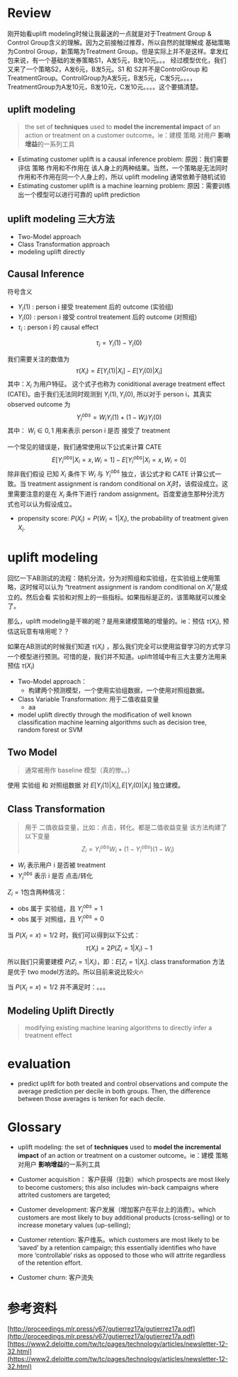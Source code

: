 # Review
刚开始看uplift modeling时候让我最迷的一点就是对于Treatment Group & Control Group含义的理解。因为之前接触过推荐，所以自然的就理解成 基础策略为Control Group，新策略为Treatment Group。但是实际上并不是这样。拿发红包来说，有一个基础的发券策略S1，A发5元，B发10元。。。 经过模型优化，我们又来了一个策略S2，A发6元，B发5元。S1 和 S2并不是ControlGroup 和 TreatmentGroup。ControlGroup为A发5元，B发5元，C发5元。。。，TreatmentGroup为A发10元，B发10元，C发10元。。。。这个要搞清楚。


## uplift modeling
> the set of **techniques** used to **model the incremental impact** of an action or treatment on a customer outcome。ie：建模 策略 对用户 **影响增益**的一系列工具

* Estimating customer uplift is a causal inference problem: 原因：我们需要评估 策略 作用和不作用在 该人身上的两种结果。当然，一个策略是无法同时 作用和不作用在同一个人身上的，所以 uplift modeling 通常依赖于随机试验
* Estimating customer uplift is a  machine learning problem: 原因：需要训练出一个模型可以进行可靠的 uplift prediction

## uplift modeling 三大方法

* Two-Model approach
* Class Transformation approach
* modeling uplift directly


## Causal Inference

符号含义
* $Y_i(1)$ : person i 接受 treatement 后的 outcome  (实验组)
* $Y_i(0)$ : person i 接受 control treatement 后的 outcome (对照组)
* $\tau_i$ : person i 的 causal effect

$$
\tau_i = Y_i(1) - Y_i(0)
$$

我们需要关注的数值为
$$
\tau(X_i) = E[Y_i(1)|X_i] - E[Y_i(0)|X_i]
$$
其中：$X_i$ 为用户特征。 这个式子也称为 coniditional average treatment effect (CATE)。由于我们无法同时观测到 $Y_i(1), Y_i(0)$, 所以对于 person i，其真实 observed outcome 为 
$$
Y_i^{obs} = W_iY_i(1) + (1-W_i)Y_i(0)
$$
其中： $W_i \in {0, 1}$ 用来表示 person i 是否 接受了 treatment

一个常见的错误是，我们通常使用以下公式来计算 CATE
$$
E[Y_i^{obs}|X_i=x, W_i=1] - E[Y_i^{obs}|X_i=x, W_i=0]
$$
除非我们假设 已知 $X_i$ 条件下 $W_i$ 与 $Y_i^{obs}$ 独立，该公式才和 CATE 计算公式一致。当 treatment assignment is random conditional on $X_i$时，该假设成立。这里需要注意的是在 $X_i$ 条件下进行 random assignment。百度爱迪生那种分流方式也可以认为假设成立。


* propensity score: $P(X_i) = P(W_i=1|X_i)$, the probability of treatment given $X_i$.

# uplift modeling
回忆一下AB测试的流程：随机分流，分为对照组和实验组，在实验组上使用策略，这时候可以认为 “treatment assignment is random conditional on $X_i$”是成立的。然后会看 实验和对照上的一些指标。如果指标是正的，该策略就可以推全了。

那么，uplift modeling是干嘛的呢？是用来建模策略的增量的。ie：预估 $\tau(X_i)$, 预估这玩意有啥用呢？？

如果在AB测试的时候我们知道 $\tau(X_i)$ ，那么我们完全可以使用监督学习的方式学习一个模型进行预测。可惜的是，我们并不知道。uplift领域中有三大主要方法用来预估 $\tau(X_i)$

* Two-Model approach：
  * 构建两个预测模型，一个使用实验组数据，一个使用对照组数据。
* Class Variable Transformation: 用于二值收益变量
  * aa
* model uplift directly through the modification of well known classification machine learning algorithms such as decision tree, random forest or SVM

## Two Model
> 通常被用作 baseline 模型（真的惨。。）

使用 实验组 和 对照组数据 对 $E[Y_i(1)|X_i], E[Y_i(0)|X_i]$ 独立建模。

## Class Transformation
> 用于 二值收益变量，比如：点击，转化。都是二值收益变量
该方法构建了以下变量
$$
Z_i = Y_i^{obs}W_i + (1-Y_i^{obs})(1-W_i)
$$

* $W_i$ 表示用户 i 是否被 treatment
* $Y_i^{obs}$ 表示 i 是否 点击/转化

$Z_i=1$包含两种情况：
* obs 属于 实验组，且 $Y_i^{obs}=1$
* obs 属于 对照组，且 $Y_i^{obs}=0$

当 $P(X_i=x) = 1/2$ 时，我们可以得到以下公式：
$$
\tau(X_i) = 2P(Z_i=1|X_i) - 1
$$
所以我们只需要建模 $P(Z_i=1|X_i)$，即：$E[Z_i=1|X_i]$. class transformation 方法是优于 two model方法的。所以目前来说比较火🔥

当 $P(X_i=x)=1/2$ 并不满足时：。。。

## Modeling Uplift Directly
> modifying existing machine leaning algorithms to directly infer a treatment effect

# evaluation

* predict uplift for both treated and control observations and compute the average prediction per decile in both groups. Then, the difference between those averages is tenken for each decile. 



# Glossary

* uplift modeling:  the set of **techniques** used to **model the incremental impact** of an action or treatment on a customer outcome。ie：建模 策略 对用户 **影响增益**的一系列工具


* Customer acquisition： 客户获得（拉新）which prospects are most likely to become customers; this also includes win-back campaigns where attrited customers are targeted;
* Customer development: 客户发展（增加客户在平台上的消费）。which customers are most likely to buy additional products (cross-selling) or to increase monetary values (up-selling);
* Customer retention: 客户维系。which customers are most likely to be ‘saved’ by a retention campaign; this essentially identifies who have more ‘controllable’ risks as opposed to those who will attrite regardless of the retention effort.
* Customer churn: 客户流失

# 参考资料
[http://proceedings.mlr.press/v67/gutierrez17a/gutierrez17a.pdf](http://proceedings.mlr.press/v67/gutierrez17a/gutierrez17a.pdf)
[https://www2.deloitte.com/tw/tc/pages/technology/articles/newsletter-12-32.html](https://www2.deloitte.com/tw/tc/pages/technology/articles/newsletter-12-32.html)
